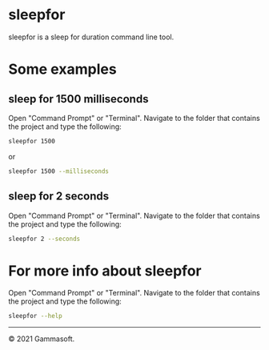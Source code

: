 # sleepfor

sleepfor is a sleep for duration command line tool.

# Some examples

## sleep for 1500 milliseconds

Open "Command Prompt" or "Terminal". Navigate to the folder that contains the project and type the following:

```bash
sleepfor 1500
```

or

```bash
sleepfor 1500 --milliseconds
```

## sleep for 2 seconds

Open "Command Prompt" or "Terminal". Navigate to the folder that contains the project and type the following:

```bash
sleepfor 2 --seconds
```

# For more info about sleepfor

Open "Command Prompt" or "Terminal". Navigate to the folder that contains the project and type the following:

```bash
sleepfor --help
```

______________________________________________________________________________________________

© 2021 Gammasoft.
